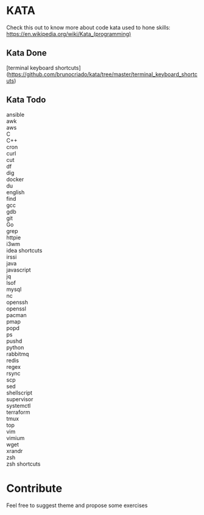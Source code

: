 # KATA
Check this out to know more about code kata used to hone skills: https://en.wikipedia.org/wiki/Kata_(programming)

## Kata Done

[terminal keyboard shortcuts] (https://github.com/brunocriado/kata/tree/master/terminal_keyboard_shortcuts)


## Kata Todo

ansible  
awk  
aws  
C  
C++  
cron  
curl  
cut  
df  
dig  
docker  
du  
english  
find  
gcc  
gdb  
git  
Go  
grep  
httpie  
i3wm  
idea shortcuts  
irssi  
java  
javascript  
jq  
lsof  
mysql  
nc  
openssh  
openssl  
pacman  
pmap  
popd  
ps  
pushd  
python  
rabbitmq  
redis  
regex  
rsync  
scp  
sed  
shellscript  
supervisor  
systemctl  
terraform  
tmux  
top  
vim  
vimium  
wget  
xrandr  
zsh  
zsh shortcuts  


Contribute
==========

Feel free to suggest theme and propose some exercises

